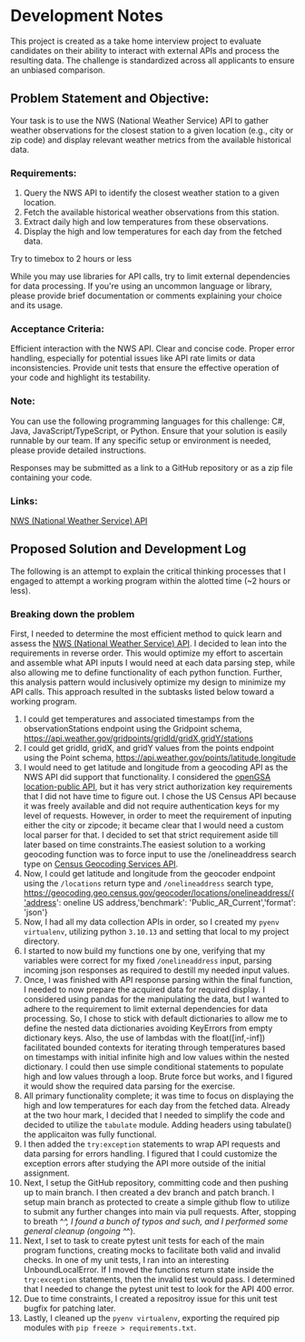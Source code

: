 # Development Notes 
This project is created as a take home interview project to evaluate candidates on their ability to interact with external APIs and process the resulting data. The challenge is standardized across all applicants to ensure an unbiased comparison.

## Problem Statement and Objective:
Your task is to use the NWS (National Weather Service) API to gather weather observations for the closest station to a given location (e.g., city or zip code) and
display relevant weather metrics from the available historical data.

### Requirements:
1. Query the NWS API to identify the closest weather station to a given location.
2. Fetch the available historical weather observations from this station.
3. Extract daily high and low temperatures from these observations.
4. Display the high and low temperatures for each day from the fetched data.

Try to timebox to 2 hours or less

While you may use libraries for API calls, try to limit external dependencies for data processing. If you're using an uncommon language or library, please
provide brief documentation or comments explaining your choice and its usage.

### Acceptance Criteria:
Efficient interaction with the NWS API.
Clear and concise code.
Proper error handling, especially for potential issues like API rate limits or data inconsistencies.
Provide unit tests that ensure the effective operation of your code and highlight its testability.

### Note:
You can use the following programming languages for this challenge: C#, Java, JavaScript/TypeScript, or Python. Ensure that your solution is easily runnable
by our team. If any specific setup or environment is needed, please provide detailed instructions.

Responses may be submitted as a link to a GitHub repository or as a zip file containing your code.

### Links:
[NWS (National Weather Service) API](https://www.weather.gov/documentation/services-web-api)

## Proposed Solution and Development Log
The following is an attempt to explain the critical thinking processes that I engaged to attempt a working program within the alotted time (~2 hours or less).

### Breaking down the problem
First, I needed to determine the most efficient method to quick learn and assess the [NWS (National Weather Service) API](https://www.weather.gov/documentation/services-web-api). I decided to lean into the requirements in reverse order. This would optimize my effort to ascertain and assemble what API inputs I would need at each data parsing step, while also allowing me to define functionality of each python function. Further, this analysis pattern would inclusively optimize my design to minimize my API calls. This approach resulted in the subtasks listed below toward a working program.

1. I could get temperatures and associated timestamps from the observationStations endpoint using the Gridpoint schema, https://api.weather.gov/gridpoints/gridId/gridX,gridY/stations
2. I could get gridId, gridX, and gridY values from the points endpoint using the Point schema, https://api.weather.gov/points/latitude,longitude
3. I would need to get latitude and longitude from a geocoding API as the NWS API did support that functionality. I considered the [openGSA location-public API](https://open.gsa.gov/api/location-public-api/#look-up-cities), but it has very strict authorization key requirements that I did not have time to figure out. I chose the US Census API because it was freely available and did not require authentication keys for my level of requests.  However, in order to meet the requirement of inputing either the city or zipcode; it became clear that I would need a custom local parser for that. I decided to set that strict requirement aside till later based on time constraints.The easiest solution to a working geocoding function was to force input to use the /onelineaddress search type on [Census Geocoding Services API](https://www.census.gov/data/developers/data-sets/Geocoding-services.html_).
4. Now, I could get latitude and longitude from the geocoder endpoint using the `/locations` return type and `/onelineaddress` search type, https://geocoding.geo.census.gov/geocoder/locations/onelineaddress/{'address': oneline US address,'benchmark': 'Public_AR_Current','format': 'json'}
5. Now, I had all my data collection APIs in order, so I created my `pyenv virtualenv`, utilizing python `3.10.13` and setting that local to my project directory.
6. I started to now build my functions one by one, verifying that my variables were correct for my fixed `/onelineaddress` input, parsing incoming json responses as required to destill my needed input values.
7. Once, I was finished with API response parsing within the final function, I needed to now prepare the acquired data for required display. I considered using pandas for the manipulating the data, but I wanted to adhere to the requirement to limit external dependencies for data processing. So, I chose to stick with default dictionaries to allow me to define the nested data dictionaries avoiding KeyErrors from empty dictionary keys. Also, the use of lambdas with the float([inf,-inf]) facilitated bounded contexts for iterating through temperatures based on timestamps with initial infinite high and low values within the nested dictionary. I could then use simple conditional statements to populate high and low values through a loop. Brute force but works, and I figured it would show the required data parsing for the exercise.
8. All primary functionality complete; it was time to focus on displaying the high and low temperatures for each day from the fetched data. Already at the two hour mark, I decided that I needed to simplify the code and decided to utilize the `tabulate` module. Adding headers using tabulate() the applicaiton was fully functional.
9. I then added the `try:exception` statements to wrap API requests and data parsing for errors handling. I figured that I could customize the exception errors after studying the API more outside of the initial assignment.
10. Next, I setup the GitHub repository, committing code and then pushing up to main branch. I then created a dev branch and patch branch. I setup main branch as protected to create a simple github flow to utilize to submit any further changes into main via pull requests. After, stopping to breath ^_^, I found a bunch of typos and such, and I performed some general cleanup (ongoing ^_^).
11. Next, I set to task to create pytest unit tests for each of the main program functions, creating mocks to facilitate both valid and invalid checks. In one of my unit tests, I ran into an interesting UnboundLocalError. If I moved the functions return state inside the `try:exception` statements, then the invalid test would pass. I determined that I needed to change the pytest unit test to look for the API 400 error. 
12. Due to time constraints, I created a repositroy issue for this unit test bugfix for patching later.
13. Lastly, I cleaned up the `pyenv virtualenv`, exporting the required pip modules with `pip freeze > requirements.txt`.